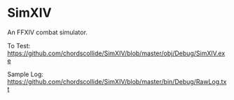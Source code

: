 # SimXIV
An FFXIV combat simulator.

To Test:
https://github.com/chordscollide/SimXIV/blob/master/obj/Debug/SimXIV.exe

Sample Log:
https://github.com/chordscollide/SimXIV/blob/master/bin/Debug/RawLog.txt
